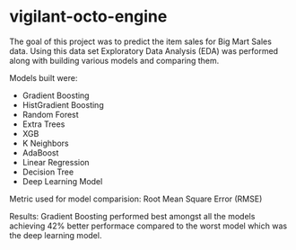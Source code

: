 # vigilant-octo-engine

The goal of this project was to predict the item sales for Big Mart Sales data. 
Using this data set Exploratory Data Analysis (EDA) was performed along with building various models and comparing them.

Models built were:
- Gradient Boosting
- HistGradient Boosting
- Random Forest
- Extra Trees
- XGB
- K Neighbors 
- AdaBoost 
- Linear Regression
- Decision Tree
- Deep Learning Model

Metric used for model comparision: Root Mean Square Error (RMSE)

Results: Gradient Boosting performed best amongst all the models achieving 42% better performace compared to the worst model which was the deep learning model.
